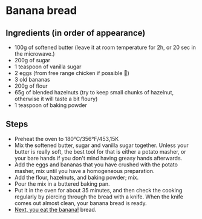 # Banana bread

## Ingredients (in order of appearance)

* 100g of softened butter (leave it at room temperature for 2h, or 20 sec in the microwave.)
* 200g of sugar
* 1 teaspoon of vanilla sugar
* 2 eggs (from free range chicken if possible 🐔)
* 3 old bananas
* 200g of flour
* 65g of blended hazelnuts (try to keep small chunks of hazelnut, otherwise it will taste a bit floury)
* 1 teaspoon of baking powder

## Steps

* Preheat the oven to 180°C/356°F/453,15K
* Mix the softened butter, sugar and vanilla sugar together. Unless your butter is really soft, the best tool for that is either a potato masher, or your bare hands if you don't mind having greasy hands afterwards.
* Add the eggs and bananas that you have crushed with the potato masher, mix until you have a homogeneous preparation.
* Add the flour, hazelnuts, and baking powder; mix.
* Pour the mix in a buttered baking pan.
* Put it in the oven for about 35 minutes, and then check the cooking regularly by piercing through the bread with a knife. When the knife comes out almost clean, your banana bread is ready.
* [Next, you eat the banana!](https://youtu.be/U90dnUbZMmM) bread.
